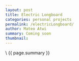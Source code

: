 ```yaml
---
layout: post
title: Electric Longboard
categories: personal projects
permalink: /electricLongboard/
author: Mateo Atwi
summary: Coming soon
thumbnail:
---
```


\\
{{ page.summary }}